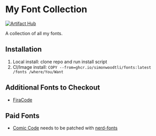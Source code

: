# My Font Collection

[![Artifact Hub](https://img.shields.io/endpoint?url=https://artifacthub.io/badge/repository/fonts)](https://artifacthub.io/packages/search?repo=fonts)

A collection of all my fonts.

## Installation

1. Local install: clone repo and run install script
2. CI/Image install: `COPY --from=ghcr.io/simonwoodtli/fonts:latest /fonts /where/You/Want`

## Additional Fonts to Checkout

* [FiraCode] 

## Paid Fonts

* [Comic Code] needs to be patched with [nerd-fonts]

[FiraCode]: <https://github.com/tonsky/FiraCode>
[Comic Code]: <https://www.myfonts.com/products/coding-essentials-with-ligatures-package-474367>
[nerd-fonts]: <https://github.com/ryanoasis/nerd-fonts#font-patcher>
